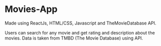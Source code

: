 # Movies-App
Made using ReactJs, HTML/CSS, Javascript and TheMovieDatabase API.

Users can search for any movie and get rating and description about the movies. Data is taken from TMBD (The Movie Database) using API.
